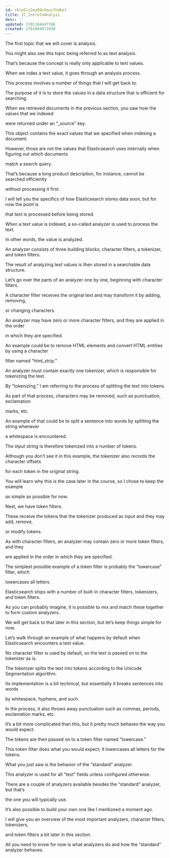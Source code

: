 ```yaml
---
id: rkle5lz2ey89x5eusfhdkol
title: 37_IntroToAnalysi
desc: ''
updated: 1701104447786
created: 1701084971930
---
```

The first topic that we will cover is analysis.

You might also see this topic being referred to as text analysis.

That’s because the concept is really only applicable to text values.

When we index a text value, it goes through an analysis process.

This process involves a number of things that I will get back to.

The purpose of it is to store the values in a data structure that is efficient for searching.

When we retrieved documents in the previous section, you saw how the values that we indexed

were returned under an “_source” key.

This object contains the exact values that we specified when indexing a document.

However, those are not the values that Elasticsearch uses internally when figuring out which documents

match a search query.

That’s because a long product description, for instance, cannot be searched efficiently

without processing it first.

I will tell you the specifics of how Elasticsearch stores data soon, but for now the point is

that text is processed before being stored.

When a text value is indexed, a so-called analyzer is used to process the text.

In other words, the value is analyzed.

An analyzer consists of three building blocks; character filters, a tokenizer, and token filters.

The result of analyzing text values is then stored in a searchable data structure.

Let’s go over the parts of an analyzer one by one, beginning with character filters.

A character filter receives the original text and may transform it by adding, removing,

or changing characters.

An analyzer may have zero or more character filters, and they are applied in the order

in which they are specified.

An example could be to remove HTML elements and convert HTML entities by using a character

filter named “html_strip.”

An analyzer must contain exactly one tokenizer, which is responsible for tokenizing the text.

By “tokenizing,” I am referring to the process of splitting the text into tokens.

As part of that process, characters may be removed, such as punctuation, exclamation

marks, etc.

An example of that could be to split a sentence into words by splitting the string whenever

a whitespace is encountered.

The input string is therefore tokenized into a number of tokens.

Although you don’t see it in this example, the tokenizer also records the character offsets

for each token in the original string.

You will learn why this is the case later in the course, so I chose to keep the example

as simple as possible for now.

Next, we have token filters.

These receive the tokens that the tokenizer produced as input and they may add, remove,

or modify tokens.

As with character filters, an analyzer may contain zero or more token filters, and they

are applied in the order in which they are specified.

The simplest possible example of a token filter is probably the “lowercase” filter, which

lowercases all letters.

Elasticsearch ships with a number of built-in character filters, tokenizers, and token filters.

As you can probably imagine, it is possible to mix and match these together to form custom analyzers.

We will get back to that later in this section, but let’s keep things simple for now.

Let’s walk through an example of what happens by default when Elasticsearch encounters a text value.

No character filter is used by default, so the text is passed on to the tokenizer as is.

The tokenizer splits the text into tokens according to the Unicode Segmentation algorithm.

Its implementation is a bit technical, but essentially it breaks sentences into words

by whitespace, hyphens, and such.

In the process, it also throws away punctuation such as commas, periods, exclamation marks, etc.

It’s a bit more complicated than this, but it pretty much behaves the way you would expect.

The tokens are then passed on to a token filter named “lowercase.”

This token filter does what you would expect; it lowercases all letters for the tokens.

What you just saw is the behavior of the “standard” analyzer.

This analyzer is used for all “text” fields unless configured otherwise.

There are a couple of analyzers available besides the “standard” analyzer, but that’s

the one you will typically use.

It’s also possible to build your own one like I mentioned a moment ago.

I will give you an overview of the most important analyzers, character filters, tokenizers,

and token filters a bit later in this section.

All you need to know for now is what analyzers do and how the “standard” analyzer behaves.